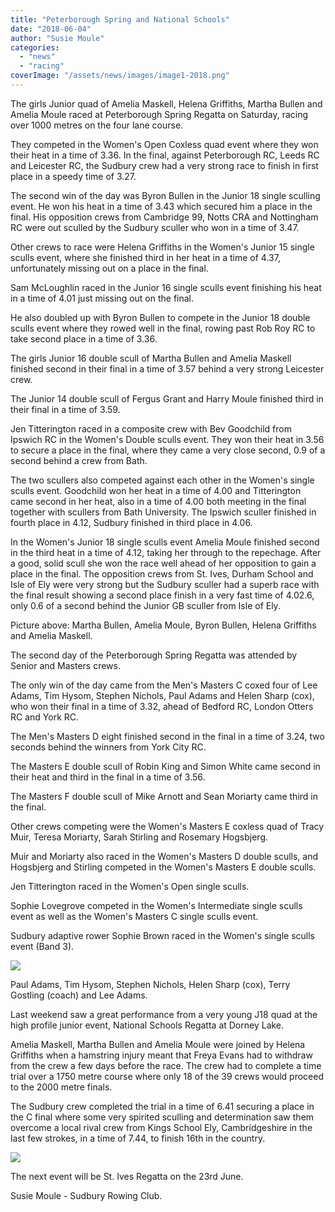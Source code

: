 ```yaml
---
title: "Peterborough Spring and National Schools"
date: "2018-06-04"
author: "Susie Moule"
categories:
  - "news"
  - "racing"
coverImage: "/assets/news/images/image1-2018.png"
---
```


The girls Junior quad of Amelia Maskell, Helena Griffiths, Martha Bullen and Amelia Moule raced at Peterborough Spring Regatta on Saturday, racing over 1000 metres on the four lane course.

They competed in the Women's Open Coxless quad event where they won their heat in a time of 3.36. In the final, against Peterborough RC, Leeds RC and Leicester RC, the Sudbury crew had a very strong race to finish in first place in a speedy time of 3.27.

The second win of the day was Byron Bullen in the Junior 18 single sculling event. He won his heat in a time of 3.43 which secured him a place in the final. His opposition crews from Cambridge 99, Notts CRA and Nottingham RC were out sculled by the Sudbury sculler who won in a time of 3.47.

Other crews to race were Helena Griffiths in the Women's Junior 15 single sculls event, where she finished third in her heat in a time of 4.37, unfortunately missing out on a place in the final.

Sam McLoughlin raced in the Junior 16 single sculls event finishing his heat in a time of 4.01 just missing out on the final.

He also doubled up with Byron Bullen to compete in the Junior 18 double sculls event where they rowed well in the final, rowing past Rob Roy RC to take second place in a time of 3.36.

The girls Junior 16 double scull of Martha Bullen and Amelia Maskell finished second in their final in a time of 3.57 behind a very strong Leicester crew.

The Junior 14 double scull of Fergus Grant and Harry Moule finished third in their final in a time of 3.59.

Jen Titterington raced in a composite crew with Bev Goodchild from Ipswich RC in the Women's Double sculls event. They won their heat in 3.56 to secure a place in the final, where they came a very close second, 0.9 of a second behind a crew from Bath.

The two scullers also competed against each other in the Women's single sculls event. Goodchild won her heat in a time of 4.00 and Titterington came second in her heat, also in a time of 4.00 both meeting in the final together with scullers from Bath University. The Ipswich sculler finished in fourth place in 4.12, Sudbury finished in third place in 4.06.

In the Women's Junior 18 single sculls event Amelia Moule finished second in the third heat in a time of 4.12, taking her through to the repechage. After a good, solid scull she won the race well ahead of her opposition to gain a place in the final. The opposition crews from St. Ives, Durham School and Isle of Ely were very strong but the Sudbury sculler had a superb race with the final result showing a second place finish in a very fast time of 4.02.6, only 0.6 of a second behind the Junior GB sculler from Isle of Ely.

Picture above: Martha Bullen, Amelia Moule, Byron Bullen, Helena Griffiths and Amelia Maskell.

The second day of the Peterborough Spring Regatta was attended by Senior and Masters crews.

The only win of the day came from the Men's Masters C coxed four of Lee Adams, Tim Hysom, Stephen Nichols, Paul Adams and Helen Sharp (cox), who won their final in a time of 3.32, ahead of Bedford RC, London Otters RC and York RC.

The Men's Masters D eight finished second in the final in a time of 3.24, two seconds behind the winners from York City RC.

The Masters E double scull of Robin King and Simon White came second in their heat and third in the final in a time of 3.56.

The Masters F double scull of Mike Arnott and Sean Moriarty came third in the final.

Other crews competing were the Women's Masters E coxless quad of Tracy Muir, Teresa Moriarty, Sarah Stirling and Rosemary Hogsbjerg.

Muir and Moriarty also raced in the Women's Masters D double sculls, and Hogsbjerg and Stirling competed in the Women's Masters E double sculls.

Jen Titterington raced in the Women's Open single sculls.

Sophie Lovegrove competed in the Women's Intermediate single sculls event as well as the Women's Masters C single sculls event.

Sudbury adaptive rower Sophie Brown raced in the Women's single sculls event (Band 3).

[![](/assets/news/images/image2-2018-1024x768.png)](http://sudburyrowingclub.org.uk/wp-content/uploads/2018/06/image2-2018.png)

Paul Adams, Tim Hysom, Stephen Nichols, Helen Sharp (cox), Terry Gostling (coach) and Lee Adams.

Last weekend saw a great performance from a very young J18 quad at the high profile junior event, National Schools Regatta at Dorney Lake.

Amelia Maskell, Martha Bullen and Amelia Moule were joined by Helena Griffiths when a hamstring injury meant that Freya Evans had to withdraw from the crew a few days before the race. The crew had to complete a time trial over a 1750 metre course where only 18 of the 39 crews would proceed to the 2000 metre finals.

The Sudbury crew completed the trial in a time of 6.41 securing a place in the C final where some very spirited sculling and determination saw them overcome a local rival crew from Kings School Ely, Cambridgeshire in the last few strokes, in a time of 7.44, to finish 16th in the country.

[![](/assets/news/images/image1-National-Schools-1024x577.png)](http://sudburyrowingclub.org.uk/wp-content/uploads/2018/06/image1-National-Schools.png)

The next event will be St. Ives Regatta on the 23rd June.

Susie Moule - Sudbury Rowing Club.
